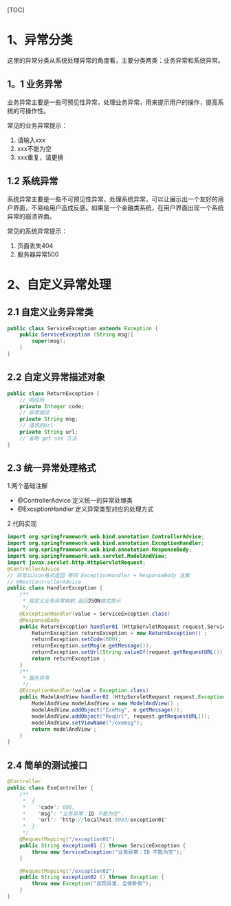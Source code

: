 [TOC]

# 1、异常分类
这里的异常分类从系统处理异常的角度看，主要分类两类：业务异常和系统异常。

## 1。1 业务异常
业务异常主要是一些可预见性异常，处理业务异常，用来提示用户的操作，提高系统的可操作性。

常见的业务异常提示：
1. 请输入xxx
2. xxx不能为空
3. xxx重复，请更换

## 1.2 系统异常
系统异常主要是一些不可预见性异常，处理系统异常，可以让展示出一个友好的用户界面，不易给用户造成反感。如果是一个金融类系统，在用户界面出现一个系统异常的崩溃界面。

常见的系统异常提示：
1. 页面丢失404
2. 服务器异常500

# 2、自定义异常处理
## 2.1 自定义业务异常类
```java
public class ServiceException extends Exception {
    public ServiceException (String msg){
        super(msg);
    }
}
```

## 2.2 自定义异常描述对象
```java
public class ReturnException {
    // 响应码
    private Integer code;
    // 异常描述
    private String msg;
    // 请求的Url
    private String url;
    // 省略 get set 方法
}
```

## 2.3 统一异常处理格式
1.两个基础注解
- @ControllerAdvice 定义统一的异常处理类
- @ExceptionHandler 定义异常类型对应的处理方式

2.代码实现
```java
import org.springframework.web.bind.annotation.ControllerAdvice;
import org.springframework.web.bind.annotation.ExceptionHandler;
import org.springframework.web.bind.annotation.ResponseBody;
import org.springframework.web.servlet.ModelAndView;
import javax.servlet.http.HttpServletRequest;
@ControllerAdvice
// 异常以Json格式返回 等同 ExceptionHandler + ResponseBody 注解
// @RestControllerAdvice
public class HandlerException {
    /**
     * 自定义业务异常映射,返回JSON格式提示
     */
    @ExceptionHandler(value = ServiceException.class)
    @ResponseBody
    public ReturnException handler01 (HttpServletRequest request,ServiceException e){
        ReturnException returnException = new ReturnException() ;
        returnException.setCode(600);
        returnException.setMsg(e.getMessage());
        returnException.setUrl(String.valueOf(request.getRequestURL()));
        return returnException ;
    }
    /**
     * 服务异常
     */
    @ExceptionHandler(value = Exception.class)
    public ModelAndView handler02 (HttpServletRequest request,Exception e){
        ModelAndView modelAndView = new ModelAndView() ;
        modelAndView.addObject("ExeMsg", e.getMessage());
        modelAndView.addObject("ReqUrl", request.getRequestURL());
        modelAndView.setViewName("/exemsg");
        return modelAndView ;
    }
}
```

## 2.4 简单的测试接口
```java
@Controller
public class ExeController {
    /**
     *  {
     *    "code": 600,
     *    "msg": "业务异常：ID 不能为空",
     *    "url": "http://localhost:8003/exception01"
     *  }
     */
    @RequestMapping("/exception01")
    public String exception01 () throws ServiceException {
        throw new ServiceException("业务异常：ID 不能为空");
    }

    @RequestMapping("/exception02")
    public String exception02 () throws Exception {
        throw new Exception("出现异常，全体卧倒");
    }
}
```